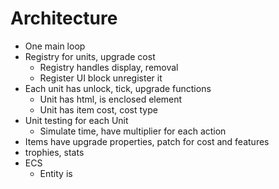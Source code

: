 # Architecture
- One main loop
- Registry for units, upgrade cost
  - Registry handles display, removal
  - Register UI block unregister it
- Each unit has unlock, tick, upgrade functions
  - Unit has html, is enclosed element
  - Unit has item cost, cost type
- Unit testing for each Unit
  - Simulate time, have multiplier for each action
- Items have upgrade properties, patch for cost and features
- trophies, stats
- ECS
	- Entity is 
